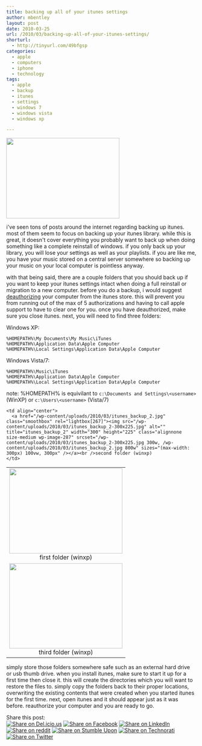 ```yaml
---
title: backing up all of your itunes settings
author: mbentley
layout: post
date: 2010-03-25
url: /2010/03/backing-up-all-of-your-itunes-settings/
shorturl:
  - http://tinyurl.com/49bfgsp
categories:
  - apple
  - computers
  - iphone
  - technology
tags:
  - apple
  - backup
  - itunes
  - settings
  - windows 7
  - windows vista
  - windows xp

---
```

<a href="/wp-content/uploads/2010/03/itunes-06-2.gif" class="smoothbox" rel="lightbox[267]"><img src="/wp-content/uploads/2010/03/itunes-06-2-300x213.gif" alt="" title="itunes" width="300" height="213" class="alignright size-medium wp-image-299" srcset="/wp-content/uploads/2010/03/itunes-06-2-300x213.gif 300w, /wp-content/uploads/2010/03/itunes-06-2.gif 600w" sizes="(max-width: 300px) 100vw, 300px" /></a>

i've seen tons of posts around the internet regarding backing up itunes. most of them seem to focus on backing up your itunes library. while this is great, it doesn't cover everything you probably want to back up when doing something like a complete reinstall of windows. if you only back up your library, you will lose your settings as well as your playlists. if you are like me, you have your music stored on a central server somewhere so backing up your music on your local computer is pointless anyway.

with that being said, there are a couple folders that you should back up if you want to keep your itunes settings intact when doing a full reinstall or migration to a new computer. before you do a backup, i would suggest [deauthorizing][1] your computer from the itunes store. this will prevent you from running out of the max of 5 authorizations and having to call apple support to have to clear one for you. once you have deauthorized, make sure you close itunes. next, you will need to find three folders:

Windows XP:

```
%HOMEPATH%\My Documents\My Music\iTunes
%HOMEPATH%\Application Data\Apple Computer
%HOMEPATH%\Local Settings\Application Data\Apple Computer
```

Windows Vista/7:

```
%HOMEPATH%\Music\iTunes
%HOMEPATH%\Application Data\Apple Computer
%HOMEPATH%\Local Settings\Application Data\Apple Computer
```

note: %HOMEPATH% is equivilant to `c:\Documents and Settings\<username>` (WinXP) or `c:\Users\<username>` (Vista/7)

<table width="100%" border="0">
  <tr>
    <td align="center">
      <a href="/wp-content/uploads/2010/03/itunes_backup_1.jpg" class="smoothbox" rel="lightbox[267]"><img src="/wp-content/uploads/2010/03/itunes_backup_1-300x225.jpg" alt="" title="itunes_backup_1" width="300" height="225" class="alignnone size-medium wp-image-286" srcset="/wp-content/uploads/2010/03/itunes_backup_1-300x225.jpg 300w, /wp-content/uploads/2010/03/itunes_backup_1.jpg 800w" sizes="(max-width: 300px) 100vw, 300px" /></a><br />first folder (winxp)
    </td>

    <td align="center">
      <a href="/wp-content/uploads/2010/03/itunes_backup_2.jpg" class="smoothbox" rel="lightbox[267]"><img src="/wp-content/uploads/2010/03/itunes_backup_2-300x225.jpg" alt="" title="itunes_backup_2" width="300" height="225" class="alignnone size-medium wp-image-287" srcset="/wp-content/uploads/2010/03/itunes_backup_2-300x225.jpg 300w, /wp-content/uploads/2010/03/itunes_backup_2.jpg 800w" sizes="(max-width: 300px) 100vw, 300px" /></a><br />second folder (winxp)
    </td>
  </tr>
  <tr>
    <td align="center" colspan="2">
      <a href="/wp-content/uploads/2010/03/itunes_backup_3.jpg" class="smoothbox" rel="lightbox[267]"><img src="/wp-content/uploads/2010/03/itunes_backup_3-300x225.jpg" alt="" title="itunes_backup_3" width="300" height="225" class="alignnone size-medium wp-image-288" srcset="/wp-content/uploads/2010/03/itunes_backup_3-300x225.jpg 300w, /wp-content/uploads/2010/03/itunes_backup_3.jpg 800w" sizes="(max-width: 300px) 100vw, 300px" /></a><br />third folder (winxp)
    </td>
  </tr>
</table>

simply store those folders somewhere safe such as an external hard drive or usb thumb drive. when you install itunes, make sure to start it up for a first time then close it. this will create the directories which you will want to restore the files to. simply copy the folders back to their proper locations, overwriting the existing contents that were created when you started itunes for the first time. next, open itunes and it should appear just as it was before. reauthorize your computer and you are ready to go.

<!-- Social Bookmarks BEGIN -->

<p class="postcats">
  Share this post:<br /><a onclick="window.open(this.href, '_blank', 'scrollbars=yes,menubar=no,height=600,width=750,resizable=yes,toolbar=no,location=no,status=no'); return false;" href="http://del.icio.us/post?url=http://tinyurl.com/49bfgsp&title=backing+up+all+of+your+itunes+settings" rel="nofollow" title="Share on Del.icio.us"><img class="social_img" src="/wp-content/plugins/social-bookmarks/images/delicious.png" title="Share on Del.icio.us" alt="Share on Del.icio.us" /></a> <a onclick="window.open(this.href, '_blank', 'scrollbars=yes,menubar=no,height=600,width=750,resizable=yes,toolbar=no,location=no,status=no'); return false;" href="http://www.facebook.com/sharer.php?u=http://tinyurl.com/49bfgsp" rel="nofollow" title="Share on Facebook"><img class="social_img" src="/wp-content/plugins/social-bookmarks/images/facebook.png" title="Share on Facebook" alt="Share on Facebook" /></a> <a onclick="window.open(this.href, '_blank', 'scrollbars=yes,menubar=no,height=600,width=750,resizable=yes,toolbar=no,location=no,status=no'); return false;" href="http://www.linkedin.com/shareArticle?mini=true&url=http://tinyurl.com/49bfgsp&title=backing+up+all+of+your+itunes+settings" rel="nofollow" title="Share on LinkedIn"><img class="social_img" src="/wp-content/plugins/social-bookmarks/images/linkedin.png" title="Share on LinkedIn" alt="Share on LinkedIn" /></a> <a onclick="window.open(this.href, '_blank', 'scrollbars=yes,menubar=no,height=600,width=750,resizable=yes,toolbar=no,location=no,status=no'); return false;" href="http://reddit.com/submit?url=http://tinyurl.com/49bfgsp&title=backing+up+all+of+your+itunes+settings" rel="nofollow" title="Share on reddit"><img class="social_img" src="/wp-content/plugins/social-bookmarks/images/reddit.png" title="Share on reddit" alt="Share on reddit" /></a> <a onclick="window.open(this.href, '_blank', 'scrollbars=yes,menubar=no,height=600,width=750,resizable=yes,toolbar=no,location=no,status=no'); return false;" href="http://www.stumbleupon.com/submit?url=http://tinyurl.com/49bfgsp&title=backing+up+all+of+your+itunes+settings" rel="nofollow" title="Share on Stumble Upon"><img class="social_img" src="/wp-content/plugins/social-bookmarks/images/stumbleupon.png" title="Share on Stumble Upon" alt="Share on Stumble Upon" /></a> <a onclick="window.open(this.href, '_blank', 'scrollbars=yes,menubar=no,height=600,width=750,resizable=yes,toolbar=no,location=no,status=no'); return false;" href="http://www.technorati.com/faves?add=http://tinyurl.com/49bfgsp" rel="nofollow" title="Share on Technorati"><img class="social_img" src="/wp-content/plugins/social-bookmarks/images/technorati.png" title="Share on Technorati" alt="Share on Technorati" /></a> <a onclick="window.open(this.href, '_blank', 'scrollbars=yes,menubar=no,height=600,width=750,resizable=yes,toolbar=no,location=no,status=no'); return false;" href="http://twitter.com/home/?status=backing+up+all+of+your+itunes+settings+@+http://tinyurl.com/49bfgsp" rel="nofollow" title="Share on Twitter"><img class="social_img" src="/wp-content/plugins/social-bookmarks/images/twitter.png" title="Share on Twitter" alt="Share on Twitter" /></a> <br />
</p>

<!-- Social Bookmarks END -->

 [1]: http://support.apple.com/kb/ht1420
